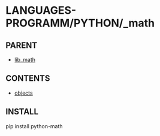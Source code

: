 # LANGUAGES-PROGRAMM/PYTHON/_math

## PARENT  
*	[lib_math](../README.md)  

## CONTENTS  
*	[objects](objects.md)  

## INSTALL
pip install python-math








































